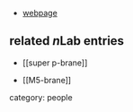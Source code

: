 
* [webpage](http://www.perimeterinstitute.ca/people/dmitri-sorokin)

## related $n$Lab entries

* [[super p-brane]]

* [[M5-brane]]

category: people
